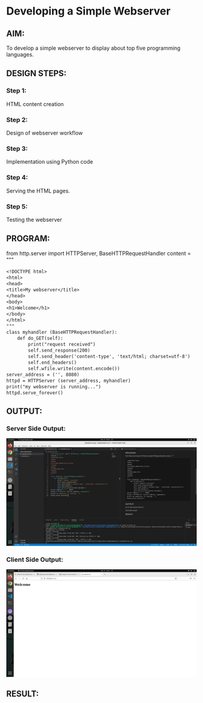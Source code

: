 # Developing a Simple Webserver

## AIM:
To develop a simple webserver to display about top five programming languages.

## DESIGN STEPS:

### Step 1: 

HTML content creation

### Step 2:

Design of webserver workflow

### Step 3:

Implementation using Python code

### Step 4:

Serving the HTML pages.

### Step 5:

Testing the webserver

## PROGRAM:

from http.server import HTTPServer, BaseHTTPRequestHandler 
content = """
```
<!DOCTYPE html>
<html>
<head>
<title>My webserver</title>
</head>
<body>
<h1>Welcome</h1>
</body> 
</html>
"""
class myhandler (BaseHTTPRequestHandler):
    def do_GET(self):
        print("request received")
        self.send_response(200)
        self.send_header('content-type', 'text/html; charset=utf-8')
        self.end_headers()
        self.wfile.write(content.encode())
server_address = ('', 8080)
httpd = HTTPServer (server_address, myhandler)
print("my webserver is running...")
httpd.serve_forever()
```
## OUTPUT:

### Server Side Output:

![Server Side Output](./images/serversideoutput.png)

### Client Side Output:

![Client Side Output](./images/clientsideoutput.png)
 
## RESULT:
